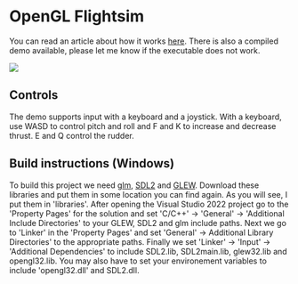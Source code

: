 # OpenGL Flightsim

You can read an article about how it works [here](https://www.jakobmaier.at/posts/flight-simulation/). There is also a compiled demo available, please let me know if the executable does not work.

![](OpenGL_Flightsim/reference/screencap/Flightsim_2023-02-18_09-09-41.gif)

## Controls

The demo supports input with a keyboard and a joystick. With a keyboard, use WASD to control pitch and roll and F and K to increase and decrease thrust. E and Q control the rudder. 

## Build instructions (Windows)

To build this project we need [glm](https://github.com/g-truc/glm), [SDL2](https://www.libsdl.org/) and [GLEW](https://glew.sourceforge.net/). Download these libraries and put them in some location you can find again. As you will see, I put them in 'libraries'. After opening
the Visual Studio 2022 project go to the 'Property Pages' for the solution and set 'C/C++' -> 'General' -> 'Additional Include Directories' to your GLEW, SDL2 and glm include paths. Next we go to 'Linker' in the 'Property Pages' and set 'General' -> Additional Library Directories' to the appropriate paths.
Finally we set 'Linker' -> 'Input' -> 'Additional Dependencies' to include SDL2.lib, SDL2main.lib, glew32.lib and opengl32.lib. You may also have to set your environement variables to include 'opengl32.dll' and SDL2.dll.


